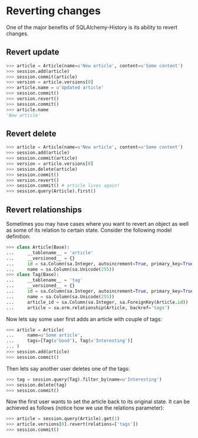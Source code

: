 # Reverting changes

One of the major benefits of SQLAlchemy-History is its ability to revert changes.


## Revert update

```python
>>> article = Article(name=u'New article', content=u'Some content')
>>> session.add(article)
>>> session.commit(article)
>>> version = article.versions[0]
>>> article.name = u'Updated article'
>>> session.commit()
>>> version.revert()
>>> session.commit()
>>> article.name
'New article'
```


## Revert delete

```python
>>> article = Article(name=u'New article', content=u'Some content')
>>> session.add(article)
>>> session.commit(article)
>>> version = article.versions[0]
>>> session.delete(article)
>>> session.commit()
>>> version.revert()
>>> session.commit() # article lives again!
>>> session.query(Article).first()
```
## Revert relationships

Sometimes you may have cases where you want to revert an object as well as some of its relation to certain state. Consider the following model definition:


```python
>>> class Article(Base):
...     __tablename__ = 'article'
...     __versioned__ = {}
...     id = sa.Column(sa.Integer, autoincrement=True, primary_key=True)
...     name = sa.Column(sa.Unicode(255))
>>> class Tag(Base):
...     __tablename__ = 'tag'
...     __versioned__ = {}
...     id = sa.Column(sa.Integer, autoincrement=True, primary_key=True)
...     name = sa.Column(sa.Unicode(255))
...     article_id = sa.Column(sa.Integer, sa.ForeignKey(Article.id))
...     article = sa.orm.relationship(Article, backref='tags')
```

Now lets say some user first adds an article with couple of tags:


```python
>>> article = Article(
...     name=u'Some article',
...     tags=[Tag(u'Good'), Tag(u'Interesting')]
... )
>>> session.add(article)
>>> session.commit()
```

Then lets say another user deletes one of the tags:

```python
>>> tag = session.query(Tag).filter_by(name=u'Interesting')
>>> session.delete(tag)
>>> session.commit()
```


Now the first user wants to set the article back to its original state. It can be achieved as follows (notice how we use the relations parameter):


```python
>>> article = session.query(Article).get(1)
>>> article.versions[0].revert(relations=['tags'])
>>> session.commit()
```